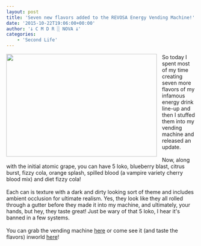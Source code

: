 ```yaml
---
layout: post
title: 'Seven new flavors added to the REVOSA Energy Vending Machine!'
date: '2015-10-22T19:06:00+00:00'
author: '𐕣 C M D R ░ NOVA 𐕣'
categories:
    - 'Second Life'
---
```


<div style="clear: both; text-align: center;">
<a href="http://cmdr-nova.online/wp-content/uploads/2015/10/flavors.png" style="clear: left; float: left; margin-bottom: 1em; margin-right: 1em;"><img border="0" height="272" src="http://cmdr-nova.online/wp-content/uploads/2015/10/flavors-300x205.png" width="400" /></a></div>
So today I spent most of my time creating seven more flavors of my infamous energy drink line-up and then I stuffed them into my vending machine and released an update.<br />
<br />
Now, along with the initial atomic grape, you can have 5 loko, blueberry blast, citrus burst, fizzy cola, orange splash, spilled blood (a vampire variety cherry blood mix) and diet fizzy cola!<br />
<br />
Each can is texture with a dark and dirty looking sort of theme and includes ambient occlusion for ultimate realism. Yes, they look like they all rolled through a gutter before they made it into my machine, and ultimately, your hands, but hey, they taste great! Just be wary of that 5 loko, I hear it's banned in a few systems.<br />
<br />
You can grab the vending machine <a href="https://marketplace.secondlife.com/p/REVOSA-Energy-Vending-Machine/7906657" target="_blank" rel="noopener">here</a> or come see it (and taste the flavors) inworld <a href="http://maps.secondlife.com/secondlife/Pisces/179/243/27" target="_blank" rel="noopener">here</a>!